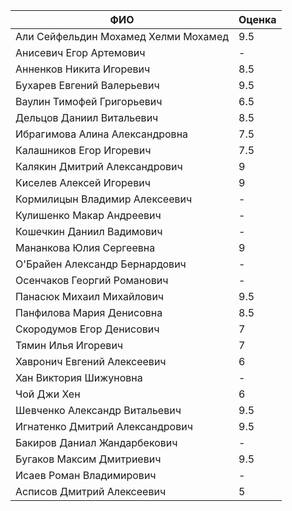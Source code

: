 |                ФИО                   | Оценка |
|--------------------------------------|--------|
| Али Сейфельдин Мохамед Хелми Мохамед |  9.5   |
| Анисевич Егор Артемович              |   -    |
| Анненков Никита Игоревич             |  8.5   |
| Бухарев Евгений Валерьевич           |  9.5   |
| Ваулин Тимофей Григорьевич           |  6.5   |
| Дельцов Даниил Витальевич            |  8.5   |
| Ибрагимова Алина Александровна       |  7.5   |
| Калашников Егор Игоревич             |  7.5   |
| Калякин Дмитрий Александрович        |   9    |
| Киселев Алексей Игоревич             |   9    |
| Кормилицын Владимир Алексеевич       |   -    |
| Кулишенко Макар Андреевич            |   -    |
| Кошечкин Даниил Вадимович            |   -    |
| Мананкова Юлия Сергеевна             |   9    |
| О'Брайен Александр Бернардович       |   -    |
| Осенчаков Георгий Романович          |   -    |
| Панасюк Михаил Михайлович            |  9.5   |
| Панфилова Мария Денисовна            |  8.5   |
| Скородумов Егор Денисович            |   7    |
| Тямин Илья Игоревич                  |   7    |
| Хавронич Евгений Алексеевич          |   6    |
| Хан Виктория Шижуновна               |   -    |
| Чой Джи Хен                          |   6    |
| Шевченко Александр Витальевич        |  9.5   |
| Игнатенко Дмитрий Александрович      |  9.5   |
| Бакиров Даниал Жандарбекович         |   -    |
| Бугаков Максим Дмитриевич            |  9.5   |
| Исаев Роман Владимирович             |   -    |
| Асписов Дмитрий Алексеевич           |   5    |